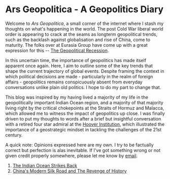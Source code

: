 # Ars Geopolitica - A Geopolitics Diary

Welcome to <em>Ars Geopolitica</em>, a small corner of the internet where I stash my thoughts on what's happening in the world. 
The post Cold War liberal world order is appearing to crack at the seams
as longterm geopolitical trends, such as the backlash against globalisation and rise of China, come to maturity. The folks over at Eurasia Group
have come up with a great expression for this -- [The Geopolitical Recession](https://www.eurasiagroup.net/issues/top-risks-2017). 

In this uncertain time, the importance of geopolitics has made itself apparent once again. Here, I aim to outline some of the key trends
that shape the current trajectory of global events. Despite framing the context in which political decisions are made - particularly in the realm of foreign affairs - 
geopolitics remains conspicuously absent from everyday conversations unlike plain old politics.	I hope to do my part to change that.

This blog was inspired by my having lived a majority of my life in the geopolitically important Indian Ocean region, and a 
majority of that majority living right by the critical chokepoints at the Straits of Hormuz and Malacca, which allowed me to witness the impact of
geopolitics up close. I was finally driven to put my thoughts to words after a brief
but insightful conversation with a retired four star admiral at the [Hoover Institution](https://www.hoover.org/), which illustrated the importance of a geostrategic mindset
in tackling the challenges of the 21st century.  

A quick note: Opinions expressed here are my own. I try to be factually correct but perfection is alas inevitable. If I've got
something wrong or not given credit properly somewhere, please let me know by [email](mailto:joe_singh@hotmail.co.uk). 

1. [The Indian Ocean Strikes Back](./straits//post1/post_1.md)
2. [China's Modern Silk Road and The Revenge of History](./straits/post2/post_2.md)

